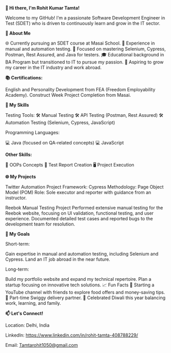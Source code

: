 **👋 Hi there, I'm Rohit Kumar Tamta!**

Welcome to my GitHub! I'm a passionate Software Development Engineer in Test (SDET) who is driven to continuously learn and grow in the IT sector.

**🌟 About Me**

🌐 Currently pursuing an SDET course at Masai School.
💼 Experience in manual and automation testing.
🌱 Focused on mastering Selenium, Cypress, Postman, Rest Assured, and Java for testers.
🎓 Educational background in BA Program but transitioned to IT to pursue my passion.
🎯 Aspiring to grow my career in the IT industry and work abroad.

**📚 Certifications:**

English and Personality Development from FEA (Freedom Employability Academy).
Construct Week Project Completion from Masai.

**🚀 My Skills**

Testing Tools:
🛠 Manual Testing
🛠 API Testing (Postman, Rest Assured)
🛠 Automation Testing (Selenium, Cypress, JavaScript)

Programming Languages:

💻 Java (focused on QA-related concepts)
💻 JavaScript

**Other Skills:**

🔄 OOPs Concepts
🔎 Test Report Creation
🖥 Project Execution

**🌐 My Projects**

Twitter Automation Project
Framework: Cypress
Methodology: Page Object Model (POM)
Role: Sole executor and reporter with guidance from an instructor.

Reebok Manual Testing Project
Performed extensive manual testing for the Reebok website, focusing on UI validation, functional testing, and user experience.
Documented detailed test cases and reported bugs to the development team for resolution.

**🎯 My Goals**

Short-term:

Gain expertise in manual and automation testing, including Selenium and Cypress.
Land an IT job abroad in the near future.

Long-term:

Build my portfolio website and expand my technical repertoire.
Plan a startup focusing on innovative tech solutions.
📈 Fun Facts
🎥 Starting a YouTube channel with friends to explore food offers and money-saving tips.
🛵 Part-time Swiggy delivery partner.
🎉 Celebrated Diwali this year balancing work, learning, and family.

**📫 Let's Connect!**

Location: Delhi, India

LinkedIn: https://www.linkedin.com/in/rohit-tamta-408788229/

Email: Tamtarohit1050@gmail.com
